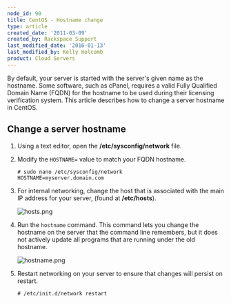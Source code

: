 ```yaml
---
node_id: 90
title: CentOS - Hostname change
type: article
created_date: '2011-03-09'
created_by: Rackspace Support
last_modified_date: '2016-01-13'
last_modified_by: Kelly Holcomb
product: Cloud Servers
---
```


By default, your server is started with the server's given name as the
hostname. Some software, such as cPanel, requires a valid Fully
Qualified Domain Name (FQDN) for the hostname to be used during their
licensing verification system. This article describes how to change a
server hostname in CentOS.

Change a server hostname
------------------------

1.  Using a text editor, open the **/etc/sysconfig/network** file.
2.  Modify the `HOSTNAME=` value to match your FQDN hostname.

        # sudo nano /etc/sysconfig/network
        HOSTNAME=myserver.domain.com

3.  For internal networking, change the host that is associated with the
    main IP address for your server, (found at **/etc/hosts**).

    ![hosts.png](http://cdn.cloudfiles.rackspacecloud.com/c42672/CentOS%20-hostname%20change/hosts.png)

4.  Run the `hostname` command. This command lets you change the
    hostname on the server that the command line remembers, but it does
    not actively update all programs that are running under the
    old hostname.

    ![hostname.png](http://cdn.cloudfiles.rackspacecloud.com/c42672/CentOS%20-hostname%20change/hostname.png)

5.  Restart networking on your server to ensure that changes will
    persist on restart.

        # /etc/init.d/network restart



